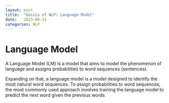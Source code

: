 ```yaml
---
layout: post
title:  "basics of NLP: Language Model"
date:   2023-08-31 
categories: NLP
---
```



# Language Model

A Language Model (LM) is a model that aims to model the phenomenon of language and assigns probabilities to word sequences (sentences).


Expanding on that, a language model is a model designed to identify the most natural word sequences. To assign probabilities to word sequences, the most commonly used approach involves training the language model to predict the next word given the previous words.